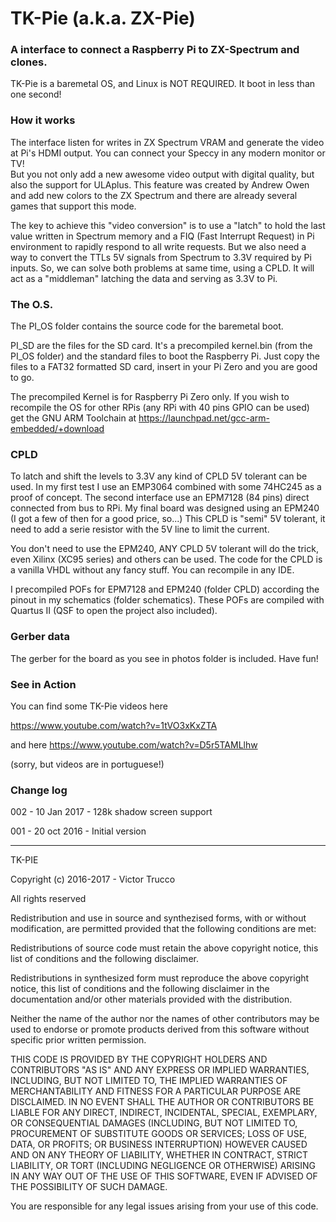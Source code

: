 # TK-Pie (a.k.a. ZX-Pie)

### A interface to connect a Raspberry Pi to ZX-Spectrum and clones.

TK-Pie is a baremetal OS, and Linux is NOT REQUIRED. It boot in less than one second!

### How it works

The interface listen for writes in ZX Spectrum VRAM and generate the video at Pi's HDMI output. You can connect your Speccy in any modern monitor or TV!  
But you not only add a new awesome video output with digital quality, but also the support for ULAplus. This feature was created by Andrew Owen and add new colors to the ZX Spectrum and there are already several games that support this mode. 

The key to achieve this "video conversion" is to use a "latch" to hold the last value written in Spectrum memory and a FIQ (Fast Interrupt Request) in Pi environment to rapidly respond to all write requests. But we also need a way to convert the TTLs 5V signals from Spectrum to 3.3V required by Pi inputs. So, we can solve both problems at same time, using a CPLD. It will act as a "middleman" latching the data and serving as 3.3V to Pi.   

### The O.S.

The PI_OS folder contains the source code for the baremetal boot. 

PI_SD are the files for the SD card. It's a precompiled kernel.bin (from the PI_OS folder) and the standard files to boot the Raspberry Pi. Just copy the files to a FAT32 formatted SD card, insert in your Pi Zero and you are good to go. 

The precompiled Kernel is for Raspberry Pi Zero only. If you wish to recompile the OS for other RPis (any RPi with 40 pins GPIO can be used) get the GNU ARM Toolchain at https://launchpad.net/gcc-arm-embedded/+download 

### CPLD

To latch and shift the levels to 3.3V any kind of CPLD 5V tolerant can be used. In my first test I use an EMP3064 combined with some 74HC245 as a proof of concept. The second interface use an EPM7128 (84 pins) direct connected from bus to RPi. My final board was designed using an EPM240 (I got a few of then for a good price, so...) This CPLD is "semi" 5V tolerant, it need to add a serie resistor with the 5V line to limit the current.

You don't need to use the EPM240, ANY CPLD 5V tolerant will do the trick, even Xilinx (XC95 series) and others can be used. The code for the CPLD is a vanilla VHDL without any fancy stuff. You can recompile in any IDE.

I precompiled POFs for EPM7128 and EPM240 (folder CPLD) according the pinout in my schematics (folder schematics). These POFs are compiled with Quartus II (QSF to open the project also included).

### Gerber data
The gerber for the board as you see in photos folder is included. Have fun! 

### See in Action

You can find some TK-Pie videos here

https://www.youtube.com/watch?v=1tVO3xKxZTA

and here https://www.youtube.com/watch?v=D5r5TAMLlhw

(sorry, but videos are in portuguese!)

### Change log

002 - 10 Jan 2017 - 128k shadow screen support

001 - 20 oct 2016 - Initial version


-----------------------------------------------------------------------------
TK-PIE

Copyright (c) 2016-2017 - Victor Trucco


All rights reserved

Redistribution and use in source and synthezised forms, with or without
modification, are permitted provided that the following conditions are met:

 Redistributions of source code must retain the above copyright notice,
 this list of conditions and the following disclaimer.

 Redistributions in synthesized form must reproduce the above copyright
 notice, this list of conditions and the following disclaimer in the
 documentation and/or other materials provided with the distribution.

 Neither the name of the author nor the names of other contributors may
 be used to endorse or promote products derived from this software without
 specific prior written permission.

 THIS CODE IS PROVIDED BY THE COPYRIGHT HOLDERS AND CONTRIBUTORS "AS IS"
 AND ANY EXPRESS OR IMPLIED WARRANTIES, INCLUDING, BUT NOT LIMITED TO,
 THE IMPLIED WARRANTIES OF MERCHANTABILITY AND FITNESS FOR A PARTICULAR
 PURPOSE ARE DISCLAIMED. IN NO EVENT SHALL THE AUTHOR OR CONTRIBUTORS BE
 LIABLE FOR ANY DIRECT, INDIRECT, INCIDENTAL, SPECIAL, EXEMPLARY, OR
 CONSEQUENTIAL DAMAGES (INCLUDING, BUT NOT LIMITED TO, PROCUREMENT OF
 SUBSTITUTE GOODS OR SERVICES; LOSS OF USE, DATA, OR PROFITS; OR BUSINESS
 INTERRUPTION) HOWEVER CAUSED AND ON ANY THEORY OF LIABILITY, WHETHER IN
 CONTRACT, STRICT LIABILITY, OR TORT (INCLUDING NEGLIGENCE OR OTHERWISE)
 ARISING IN ANY WAY OUT OF THE USE OF THIS SOFTWARE, EVEN IF ADVISED OF THE
 POSSIBILITY OF SUCH DAMAGE.

 You are responsible for any legal issues arising from your use of this code.

